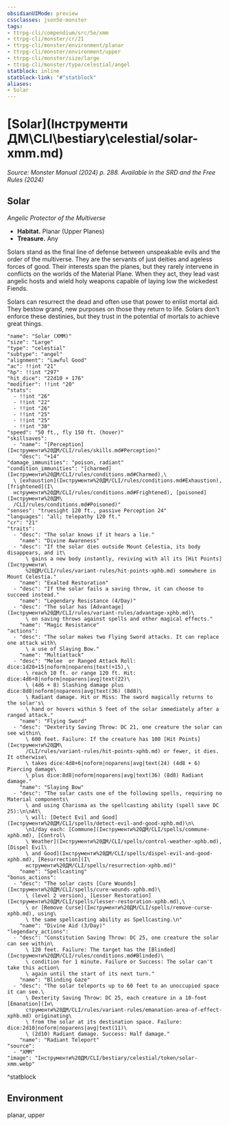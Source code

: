 ```yaml
---
obsidianUIMode: preview
cssclasses: json5e-monster
tags:
- ttrpg-cli/compendium/src/5e/xmm
- ttrpg-cli/monster/cr/21
- ttrpg-cli/monster/environment/planar
- ttrpg-cli/monster/environment/upper
- ttrpg-cli/monster/size/large
- ttrpg-cli/monster/type/celestial/angel
statblock: inline
statblock-link: "#^statblock"
aliases:
- Solar
---
```

# [Solar](Інструменти ДМ\CLI\bestiary\celestial/solar-xmm.md)
*Source: Monster Manual (2024) p. 288. Available in the <span title='Systems Reference Document (5.2)'>SRD</span> and the Free Rules (2024)*  

## Solar

*Angelic Protector of the Multiverse*

- **Habitat.** Planar (Upper Planes)  
- **Treasure.** Any  

Solars stand as the final line of defense between unspeakable evils and the order of the multiverse. They are the servants of just deities and ageless forces of good. Their interests span the planes, but they rarely intervene in conflicts on the worlds of the Material Plane. When they act, they lead vast angelic hosts and wield holy weapons capable of laying low the wickedest Fiends.

Solars can resurrect the dead and often use that power to enlist mortal aid. They bestow grand, new purposes on those they return to life. Solars don't enforce these destinies, but they trust in the potential of mortals to achieve great things.

```statblock
"name": "Solar (XMM)"
"size": "Large"
"type": "celestial"
"subtype": "angel"
"alignment": "Lawful Good"
"ac": !!int "21"
"hp": !!int "297"
"hit_dice": "22d10 + 176"
"modifier": !!int "20"
"stats":
  - !!int "26"
  - !!int "22"
  - !!int "26"
  - !!int "25"
  - !!int "25"
  - !!int "30"
"speed": "50 ft., fly 150 ft. (hover)"
"skillsaves":
  - "name": "[Perception](Інструменти%20ДМ/CLI/rules/skills.md#Perception)"
    "desc": "+14"
"damage_immunities": "poison, radiant"
"condition_immunities": "[charmed](Інструменти%20ДМ/CLI/rules/conditions.md#Charmed),\
  \ [exhaustion](Інструменти%20ДМ/CLI/rules/conditions.md#Exhaustion), [frightened](І\
  нструменти%20ДМ/CLI/rules/conditions.md#Frightened), [poisoned](Інструменти%20ДМ\
  /CLI/rules/conditions.md#Poisoned)"
"senses": "truesight 120 ft., passive Perception 24"
"languages": "all; telepathy 120 ft."
"cr": "21"
"traits":
  - "desc": "The solar knows if it hears a lie."
    "name": "Divine Awareness"
  - "desc": "If the solar dies outside Mount Celestia, its body disappears, and it\
      \ gains a new body instantly, reviving with all its [Hit Points](Інструменти\
      %20ДМ/CLI/rules/variant-rules/hit-points-xphb.md) somewhere in Mount Celestia."
    "name": "Exalted Restoration"
  - "desc": "If the solar fails a saving throw, it can choose to succeed instead."
    "name": "Legendary Resistance (4/Day)"
  - "desc": "The solar has [Advantage](Інструменти%20ДМ/CLI/rules/variant-rules/advantage-xphb.md)\
      \ on saving throws against spells and other magical effects."
    "name": "Magic Resistance"
"actions":
  - "desc": "The solar makes two Flying Sword attacks. It can replace one attack with\
      \ a use of Slaying Bow."
    "name": "Multiattack"
  - "desc": "Melee  or Ranged Attack Roll: dice:1d20+15|noform|noparens|text(+15),\
      \ reach 10 ft. or range 120 ft. Hit: dice:4d6+8|noform|noparens|avg|text(22)\
      \ (4d6 + 8) Slashing damage plus dice:8d8|noform|noparens|avg|text(36) (8d8)\
      \ Radiant damage. Hit or Miss: The sword magically returns to the solar's\
      \ hand or hovers within 5 feet of the solar immediately after a ranged attack."
    "name": "Flying Sword"
  - "desc": "Dexterity Saving Throw: DC 21, one creature the solar can see within\
      \ 600 feet. Failure: If the creature has 100 [Hit Points](Інструменти%20ДМ\
      /CLI/rules/variant-rules/hit-points-xphb.md) or fewer, it dies. It otherwise\
      \ takes dice:4d8+6|noform|noparens|avg|text(24) (4d8 + 6) Piercing damage\
      \ plus dice:8d8|noform|noparens|avg|text(36) (8d8) Radiant damage."
    "name": "Slaying Bow"
  - "desc": "The solar casts one of the following spells, requiring no Material components\
      \ and using Charisma as the spellcasting ability (spell save DC 25):\n\nAt\
      \ will: [Detect Evil and Good](Інструменти%20ДМ/CLI/spells/detect-evil-and-good-xphb.md)\n\
      \n1/day each: [Commune](Інструменти%20ДМ/CLI/spells/commune-xphb.md), [Control\
      \ Weather](Інструменти%20ДМ/CLI/spells/control-weather-xphb.md), [Dispel Evil\
      \ and Good](Інструменти%20ДМ/CLI/spells/dispel-evil-and-good-xphb.md), [Resurrection](І\
      нструменти%20ДМ/CLI/spells/resurrection-xphb.md)"
    "name": "Spellcasting"
"bonus_actions":
  - "desc": "The solar casts [Cure Wounds](Інструменти%20ДМ/CLI/spells/cure-wounds-xphb.md)\
      \ (level 2 version), [Lesser Restoration](Інструменти%20ДМ/CLI/spells/lesser-restoration-xphb.md),\
      \ or [Remove Curse](Інструменти%20ДМ/CLI/spells/remove-curse-xphb.md), using\
      \ the same spellcasting ability as Spellcasting.\n"
    "name": "Divine Aid (3/Day)"
"legendary_actions":
  - "desc": "Constitution Saving Throw: DC 25, one creature the solar can see within\
      \ 120 feet. Failure: The target has the [Blinded](Інструменти%20ДМ/CLI/rules/conditions.md#Blinded)\
      \ condition for 1 minute. Failure or Success: The solar can't take this action\
      \ again until the start of its next turn."
    "name": "Blinding Gaze"
  - "desc": "The solar teleports up to 60 feet to an unoccupied space it can see.\
      \ Dexterity Saving Throw: DC 25, each creature in a 10-foot [Emanation](Ін\
      струменти%20ДМ/CLI/rules/variant-rules/emanation-area-of-effect-xphb.md) originating\
      \ from the solar at its destination space. Failure: dice:2d10|noform|noparens|avg|text(11)\
      \ (2d10) Radiant damage. Success: Half damage."
    "name": "Radiant Teleport"
"source":
  - "XMM"
"image": "Інструменти%20ДМ/CLI/bestiary/celestial/token/solar-xmm.webp"
```
^statblock

## Environment

planar, upper